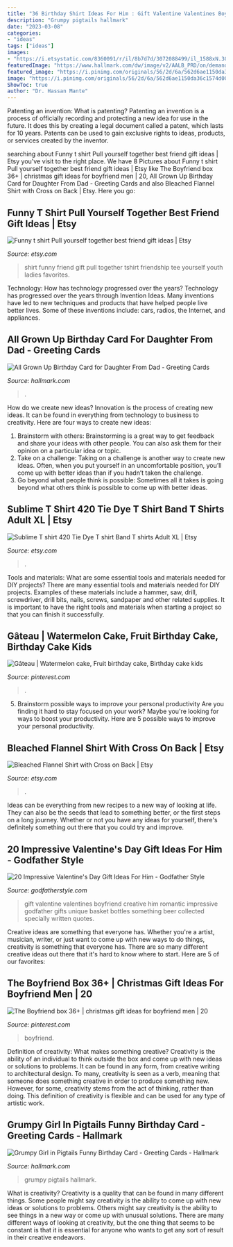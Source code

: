 ```yaml
---
title: "36 Birthday Shirt Ideas For Him : Gift Valentine Valentines Boyfriend Creative Him Romantic Impressive Godfather Gifts Unique Basket Bottles Something Beer Collected Specially Written Quotes"
description: "Grumpy pigtails hallmark"
date: "2023-03-08"
categories:
- "ideas"
tags: ["ideas"]
images:
- "https://i.etsystatic.com/8360091/r/il/8b7d7d/3072088499/il_1588xN.3072088499_9b03.jpg"
featuredImage: "https://www.hallmark.com/dw/image/v2/AALB_PRD/on/demandware.static/-/Sites-hallmark-master/default/dw2a91d749/images/finished-goods/Grumpy-Girl-in-Pigtails-Funny-Birthday-Card_369ZZB1539_04.jpg?sw=1200&amp;sh=1200&amp;sm=fit"
featured_image: "https://i.pinimg.com/originals/56/2d/6a/562d6ae1150da36c1574d001ad31f979.jpg"
image: "https://i.pinimg.com/originals/56/2d/6a/562d6ae1150da36c1574d001ad31f979.jpg"
ShowToc: true
author: "Dr. Hassan Mante"
---
```



Patenting an invention: What is patenting?
Patenting an invention is a process of officially recording and protecting a new idea for use in the future. It does this by creating a legal document called a patent, which lasts for 10 years. Patents can be used to gain exclusive rights to ideas, products, or services created by the inventor.

	

		
searching about Funny t shirt Pull yourself together best friend gift ideas | Etsy you've visit to the right place. We have 8 Pictures about Funny t shirt Pull yourself together best friend gift ideas | Etsy like The Boyfriend box 36+ | christmas gift ideas for boyfriend men | 20, All Grown Up Birthday Card for Daughter From Dad - Greeting Cards and also Bleached Flannel Shirt with Cross on Back | Etsy. Here you go:
		
    
## Funny T Shirt Pull Yourself Together Best Friend Gift Ideas | Etsy

<img loading=lazy src="https://i.etsystatic.com/8891985/r/il/8b84e7/544066343/il_fullxfull.544066343_lebc.jpg" onerror="this.onerror=null;this.src='https://tse3.mm.bing.net/th?id=OIP.XXGjkWu9tpEwCE8CEyUjEAHaHa&amp;pid=15.1';" alt="Funny t shirt Pull yourself together best friend gift ideas | Etsy">

_Source: etsy.com_

>shirt funny friend gift pull together tshirt friendship tee yourself youth ladies favorites. 

	

Technology: How has technology progressed over the years?
Technology has progressed over the years through Invention Ideas. Many inventions have led to new techniques and products that have helped people live better lives. Some of these inventions include: cars, radios, the Internet, and appliances.

    
## All Grown Up Birthday Card For Daughter From Dad - Greeting Cards

<img loading=lazy src="https://www.hallmark.com/dw/image/v2/AALB_PRD/on/demandware.static/-/Sites-hallmark-master/default/dw2507c944/images/finished-goods/Birthday-Card-for-Daughter-From-Dad_399FBD2447_02.jpg?sw=1920" onerror="this.onerror=null;this.src='https://tse1.mm.bing.net/th?id=OIP.WnBFhoFm36EN6vLu9BTsgAHaHa&amp;pid=15.1';" alt="All Grown Up Birthday Card for Daughter From Dad - Greeting Cards">

_Source: hallmark.com_

>. 

	

How do we create new ideas?
Innovation is the process of creating new ideas. It can be found in everything from technology to business to creativity. Here are four ways to create new ideas:

1. Brainstorm with others: Brainstorming is a great way to get feedback and share your ideas with other people. You can also ask them for their opinion on a particular idea or topic.
2. Take on a challenge: Taking on a challenge is another way to create new ideas. Often, when you put yourself in an uncomfortable position, you’ll come up with better ideas than if you hadn’t taken the challenge.
3. Go beyond what people think is possible: Sometimes all it takes is going beyond what others think is possible to come up with better ideas.

    
## Sublime T Shirt 420 Tie Dye T Shirt Band T Shirts Adult XL | Etsy

<img loading=lazy src="https://i.etsystatic.com/8360091/r/il/8b7d7d/3072088499/il_1588xN.3072088499_9b03.jpg" onerror="this.onerror=null;this.src='https://tse1.mm.bing.net/th?id=OIP.3dVgbE_Uqhm6FC-OvCszZAHaKq&amp;pid=15.1';" alt="Sublime T shirt 420 Tie Dye T shirt Band T shirts Adult XL | Etsy">

_Source: etsy.com_

>. 

	

Tools and materials: What are some essential tools and materials needed for DIY projects?
There are many essential tools and materials needed for DIY projects. Examples of these materials include a hammer, saw, drill, screwdriver, drill bits, nails, screws, sandpaper and other related supplies. It is important to have the right tools and materials when starting a project so that you can finish it successfully.

    
## Gâteau | Watermelon Cake, Fruit Birthday Cake, Birthday Cake Kids

<img loading=lazy src="https://i.pinimg.com/736x/87/39/04/8739043b4e914bbaf7825d82ec3b879b.jpg" onerror="this.onerror=null;this.src='https://tse3.mm.bing.net/th?id=OIP.qVG4T6J5UI6aexP1t0m3dwHaHC&amp;pid=15.1';" alt="Gâteau | Watermelon cake, Fruit birthday cake, Birthday cake kids">

_Source: pinterest.com_

>. 

	

5. Brainstorm possible ways to improve your personal productivity
Are you finding it hard to stay focused on your work? Maybe you're looking for ways to boost your productivity. Here are 5 possible ways to improve your personal productivity.

    
## Bleached Flannel Shirt With Cross On Back | Etsy

<img loading=lazy src="https://i.etsystatic.com/27013475/r/il/fbc367/2804457702/il_1588xN.2804457702_k43d.jpg" onerror="this.onerror=null;this.src='https://tse2.mm.bing.net/th?id=OIP.V_FUVUvwTK3N0iNjYLSOxwHaJ3&amp;pid=15.1';" alt="Bleached Flannel Shirt with Cross on Back | Etsy">

_Source: etsy.com_

>. 

	

Ideas can be everything from new recipes to a new way of looking at life. They can also be the seeds that lead to something better, or the first steps on a long journey. Whether or not you have any ideas for yourself, there's definitely something out there that you could try and improve.

    
## 20 Impressive Valentine&#039;s Day Gift Ideas For Him - Godfather Style

<img loading=lazy src="http://godfatherstyle.com/wp-content/uploads/2015/12/Creative-Valentines-Day-Gift-Ideas-for-Your-Boyfriend.jpg" onerror="this.onerror=null;this.src='https://tse4.mm.bing.net/th?id=OIP.Zy8EZx9X8GdYHc4NjmNiaAHaMZ&amp;pid=15.1';" alt="20 Impressive Valentine&#039;s Day Gift Ideas For Him - Godfather Style">

_Source: godfatherstyle.com_

>gift valentine valentines boyfriend creative him romantic impressive godfather gifts unique basket bottles something beer collected specially written quotes. 

	

Creative ideas are something that everyone has. Whether you're a artist, musician, writer, or just want to come up with new ways to do things, creativity is something that everyone has. There are so many different creative ideas out there that it's hard to know where to start. Here are 5 of our favorites: 

    
## The Boyfriend Box 36+ | Christmas Gift Ideas For Boyfriend Men | 20

<img loading=lazy src="https://i.pinimg.com/originals/56/2d/6a/562d6ae1150da36c1574d001ad31f979.jpg" onerror="this.onerror=null;this.src='https://tse2.mm.bing.net/th?id=OIP.5_lVq-qis_81g_Cgds_lZQHaJy&amp;pid=15.1';" alt="The Boyfriend box 36+ | christmas gift ideas for boyfriend men | 20">

_Source: pinterest.com_

>boyfriend. 

	

Definition of creativity: What makes something creative?
Creativity is the ability of an individual to think outside the box and come up with new ideas or solutions to problems. It can be found in any form, from creative writing to architectural design. To many, creativity is seen as a verb, meaning that someone does something creative in order to produce something new. However, for some, creativity stems from the act of thinking, rather than doing. This definition of creativity is flexible and can be used for any type of artistic work.

    
## Grumpy Girl In Pigtails Funny Birthday Card - Greeting Cards - Hallmark

<img loading=lazy src="https://www.hallmark.com/dw/image/v2/AALB_PRD/on/demandware.static/-/Sites-hallmark-master/default/dw2a91d749/images/finished-goods/Grumpy-Girl-in-Pigtails-Funny-Birthday-Card_369ZZB1539_04.jpg?sw=1200&amp;sh=1200&amp;sm=fit" onerror="this.onerror=null;this.src='https://tse3.mm.bing.net/th?id=OIP.LBpEh-U09e6vLfbTWBswCgHaHa&amp;pid=15.1';" alt="Grumpy Girl in Pigtails Funny Birthday Card - Greeting Cards - Hallmark">

_Source: hallmark.com_

>grumpy pigtails hallmark. 

	

What is creativity?
Creativity is a quality that can be found in many different things. Some people might say creativity is the ability to come up with new ideas or solutions to problems. Others might say creativity is the ability to see things in a new way or come up with unusual solutions. There are many different ways of looking at creativity, but the one thing that seems to be constant is that it is essential for anyone who wants to get any sort of result in their creative endeavors.


